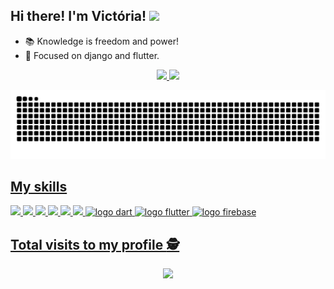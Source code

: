 ## Hi there! I'm Victória! <img src="https://raw.githubusercontent.com/iampavangandhi/iampavangandhi/master/gifs/Hi.gif" width="30px">

- 📚 Knowledge is freedom and power!
- 🚀 Focused on django and flutter.
<div align="center">
  <a href="https://github.com/vmc13">
  <img height="150em" src="https://github-readme-stats.vercel.app/api?username=vmc13&show_icons=true&theme=tokyonight&include_all_commits=true&count_private=true"/>
  <img height="150em" src="https://github-readme-stats.vercel.app/api/top-langs/?username=vmc13&layout=compact&langs_count=7&theme=tokyonight"/>
</div>

  ![Snake animation](https://github.com/vmc13/vmc13/blob/output/github-contribution-grid-snake.svg)
  
  ## My skills
  <p display="inline-block">
    <img width="50" src="https://images.vexels.com/media/users/3/166477/isolated/lists/9bb722f0e85ddbc1ce0f064534fd2311-icone-da-linguagem-de-programacao-python.png"/>
    <img width="50" src="https://cdn.icon-icons.com/icons2/2415/PNG/512/django_original_logo_icon_146559.png"/>
    <img width="50" src="https://cdn-icons-png.flaticon.com/512/732/732212.png?w=360"/>
    <img width="50" src="https://logospng.org/download/css-3/logo-css-3-1536.png"/>
    <img width="50" src="https://pcodinomebzero.neocities.org/Imagens/javascript1.png"/>
    <img width="50" src="https://upload.wikimedia.org/wikipedia/commons/thumb/2/29/Postgresql_elephant.svg/1200px-Postgresql_elephant.svg.png"/>
    <img width="50" src="https://avatars.githubusercontent.com/u/1609975?s=280&v=4" alt="logo dart"/>
    <img width="50" src="https://play-lh.googleusercontent.com/eki1dtAr9RJ0yCIr21NdUkeUNzJCDv2roDIC57Byqt-dnVv-lqRkHTlGI0xtaD_SVfE=s256-rw" alt="logo flutter"/>
    <img width="50" src="https://firebaseopensource.com/logo-small.png" alt="logo firebase"/>
</p>
  
   ## Total visits to my profile :detective: <br>
 <p align="center"> 
   <img alingn="center" src="https://profile-counter.glitch.me/vmc13/count.svg" />
 </p>
